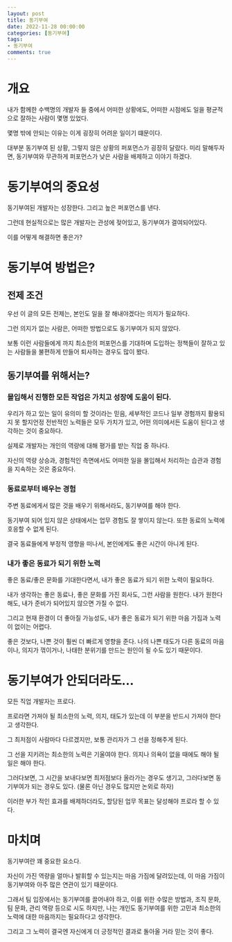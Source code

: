 ```yaml
---
layout: post
title: 동기부여
date: 2022-11-28 00:00:00
categories: [동기부여]
tags: 
- 동기부여
comments: true
---
```


# 개요

내가 함께한 수백명의 개발자 들 중에서 어떠한 상황에도, 어떠한 시점에도 일을 평균적으로 잘하는 사람이 몇명 있었다.

몇명 밖에 안되는 이유는 이게 굉장히 어려운 일이기 떄문이다.

대부분 동기부여 된 상황, 그렇지 않은 상황의 퍼포먼스가 굉장히 달랐다. 미리 말해두자면, 동기부여와 무관하게 퍼포먼스가 낮은 사람을 배제하고 이야기 하겠다.

# 동기부여의 중요성

동기부여된 개발자는 성장한다. 그리고 높은 퍼포먼스를 낸다.

그런데 현실적으로는 많은 개발자는 관성에 젖어있고, 동기부여가 결여되어있다.

이를 어떻게 해결하면 좋은가?

# 동기부여 방법은?

## 전제 조건

우선 이 글의 모든 전제는, 본인도 일을 잘 해내야겠다는 의지가 필요하다.

그런 의지가 없는 사람은, 어떠한 방법으로도 동기부여가 되지 않았다.

보통 이런 사람들에게 까지 최소한의 퍼포먼스를 기대하며 도입하는 정책들이 잘하고 있는 사람들을 불편하게 만들어 퇴사하는 경우도 많이 봤다.

## 동기부여를 위해서는?

### 몰입해서 진행한 모든 작업은 가치고 성장에 도움이 된다.

우리가 하고 있는 일이 유의미 할 것이라는 믿음, 세부적인 코드나 일부 경험까지 활용되지 못 할지언정 전반적인 노력들은 모두 가치가 있고, 어떤 의미에서든 도움이 된다고 생각하는 것이 중요하다.

실제로 개발자는 개인의 역량에 대해 평가를 받는 직업 중 하나다.

자신의 역량 상승과, 경험적인 측면에서도 어떠한 일을 몰입해서 처리하는 습관과 경험을 지속하는 것은 중요하다.

### 동료로부터 배우는 경험

주변 동료에게서 많은 것을 배우기 위해서라도, 동기부여를 해야 한다.

동기부여 되어 있지 않은 상태에서는 업무 경험도 잘 쌓이지 않는다. 또한 동료의 노력에 호응할 수 없게 된다.

결국 동료들에게 부정적 영향을 떠나서, 본인에게도 좋은 시간이 아니게 된다.

### 내가 좋은 동료가 되기 위한 노력

좋은 동료/좋은 문화를 기대한다면서, 내가 좋은 동료가 되기 위한 노력이 필요하다.

내가 생각하는 좋은 동료나, 좋은 문화를 가진 회사도, 그런 사람을 원한다. 내가 원한다 해도, 내가 준비가 되어있지 않으면 가질 수 없다.

그리고 현재 환경이 더 좋아질 가능성도, 내가 좋은 동료가 되기 위한 마음 가짐과 노력이 없이는 어렵다.

좋은 것보다, 나쁜 것이 훨씬 더 빠르게 영향을 준다. 나의 나쁜 태도가 다른 동료의 마음이나, 의지가 꺾이거나, 나태한 분위기를 만드는 원인이 될 수도 있기 때문이다.

# 동기부여가 안되더라도…

모든 직업 개발자는 프로다.

프로라면 가져야 될 최소한의 노력, 의지, 태도가 있는데 이 부분을 반드시 가져야 한다고 생각한다.

그 최저점이 사람마다 다르겠지만, 보통 관리자가 그 선을 정해주게 된다.

그 선을 지키려는 최소한의 노력은 기울여야 한다. 의지나 의욕이 없을 때에도 해야 될 일은 해야 한다.

그러다보면, 그 시간을 보내다보면 최저점보다 올라가는 경우도 생기고, 그러다보면 동기부여가 되는 경우도 있다. (물론 아닌 경우도 많지만 논외로 하자)

이러한 부가 적인 효과를 배제하더라도, 할당된 업무 목표는 달성해야 프로라 할 수 있다.

# 마치며

동기부여란 꽤 중요한 요소다.

자신이 가진 역량을 얼마나 발휘할 수 있는지는 마음 가짐에 달려있는데, 이 마음 가짐이 동기부여와 아주 많은 연관이 있기 때문이다.

그래서 팀 입장에서는 동기부여를 끌어내야 하고, 이를 위한 수많은 방법과, 조직 문화, 팀 문화, 관리 역량 등으로 시도 하지만, 나는 개인도 동기부여를 위한 고민과 최소한의 노력에 대한 마음까지는 필요하다고 생각한다.

그리고 그 노력이 결국엔 자신에게 더 긍정적인 결과로 돌아올 거라 믿는 것이 좋다.